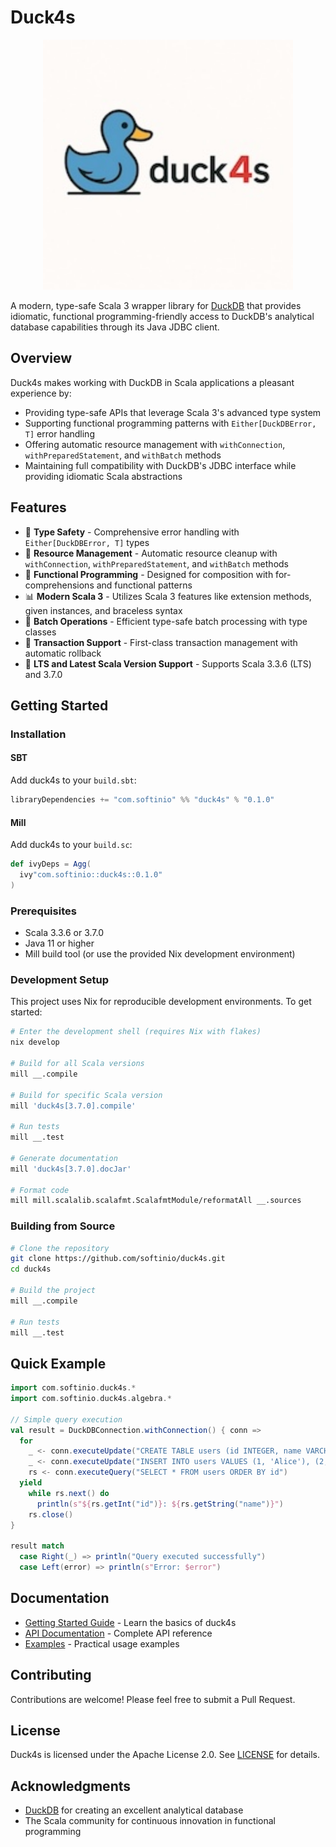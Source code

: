 # Duck4s

<p align="center">
  <img src="duck4s/docs/_assets/images/duck4s_logo.jpeg" alt="Duck4s Logo" width="400">
</p>

A modern, type-safe Scala 3 wrapper library for [DuckDB](https://duckdb.org/) that provides idiomatic, functional programming-friendly access to DuckDB's analytical database capabilities through its Java JDBC client.

## Overview

Duck4s makes working with DuckDB in Scala applications a pleasant experience by:
- Providing type-safe APIs that leverage Scala 3's advanced type system
- Supporting functional programming patterns with `Either[DuckDBError, T]` error handling
- Offering automatic resource management with `withConnection`, `withPreparedStatement`, and `withBatch` methods
- Maintaining full compatibility with DuckDB's JDBC interface while providing idiomatic Scala abstractions

## Features

- 🦆 **Type Safety** - Comprehensive error handling with `Either[DuckDBError, T]` types
- 🔧 **Resource Management** - Automatic resource cleanup with `withConnection`, `withPreparedStatement`, and `withBatch` methods
- 🚀 **Functional Programming** - Designed for composition with for-comprehensions and functional patterns
- 📊 **Modern Scala 3** - Utilizes Scala 3 features like extension methods, given instances, and braceless syntax
- 🔄 **Batch Operations** - Efficient type-safe batch processing with type classes
- 💼 **Transaction Support** - First-class transaction management with automatic rollback
- 📱 **LTS and Latest Scala Version Support** - Supports Scala 3.3.6 (LTS) and 3.7.0

## Getting Started

### Installation

#### SBT

Add duck4s to your `build.sbt`:

```scala
libraryDependencies += "com.softinio" %% "duck4s" % "0.1.0"
```

#### Mill

Add duck4s to your `build.sc`:

```scala
def ivyDeps = Agg(
  ivy"com.softinio::duck4s::0.1.0"
)
```

### Prerequisites

- Scala 3.3.6 or 3.7.0
- Java 11 or higher
- Mill build tool (or use the provided Nix development environment)

### Development Setup

This project uses Nix for reproducible development environments. To get started:

```bash
# Enter the development shell (requires Nix with flakes)
nix develop

# Build for all Scala versions
mill __.compile

# Build for specific Scala version
mill 'duck4s[3.7.0].compile'

# Run tests
mill __.test

# Generate documentation
mill 'duck4s[3.7.0].docJar'

# Format code
mill mill.scalalib.scalafmt.ScalafmtModule/reformatAll __.sources
```

### Building from Source

```bash
# Clone the repository
git clone https://github.com/softinio/duck4s.git
cd duck4s

# Build the project
mill __.compile

# Run tests
mill __.test
```

## Quick Example

```scala
import com.softinio.duck4s.*
import com.softinio.duck4s.algebra.*

// Simple query execution
val result = DuckDBConnection.withConnection() { conn =>
  for
    _ <- conn.executeUpdate("CREATE TABLE users (id INTEGER, name VARCHAR)")
    _ <- conn.executeUpdate("INSERT INTO users VALUES (1, 'Alice'), (2, 'Bob')")
    rs <- conn.executeQuery("SELECT * FROM users ORDER BY id")
  yield
    while rs.next() do
      println(s"${rs.getInt("id")}: ${rs.getString("name")}")
    rs.close()
}

result match
  case Right(_) => println("Query executed successfully")
  case Left(error) => println(s"Error: $error")
```

## Documentation

- [Getting Started Guide](https://softinio.github.io/duck4s/docs/getting-started.html) - Learn the basics of duck4s
- [API Documentation](https://softinio.github.io/duck4s/) - Complete API reference
- [Examples](https://github.com/softinio/duck4s/tree/main/examples) - Practical usage examples

## Contributing

Contributions are welcome! Please feel free to submit a Pull Request.

## License

Duck4s is licensed under the Apache License 2.0. See [LICENSE](LICENSE) for details.

## Acknowledgments

- [DuckDB](https://duckdb.org/) for creating an excellent analytical database
- The Scala community for continuous innovation in functional programming
